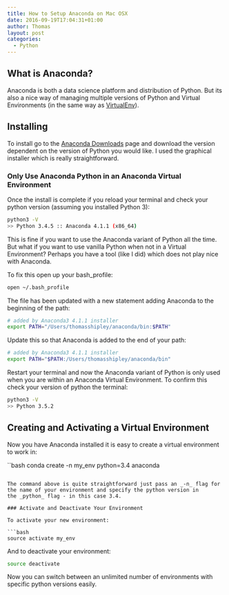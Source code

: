 ```yaml
---
title: How to Setup Anaconda on Mac OSX
date: 2016-09-19T17:04:31+01:00
author: Thomas
layout: post
categories:
  - Python
---
```

## What is Anaconda?

Anaconda is both a data science platform and distribution of Python. But its also a nice way of managing multiple versions of Python and Virtual Environments (in the same way as [VirtualEnv](https://virtualenv.pypa.io/en/stable/)).

## Installing

To install go to the [Anaconda Downloads](https://www.continuum.io/downloads) page and download the version dependent on the version of Python you would like. I used the graphical installer which is really straightforward.

### Only Use Anaconda Python in an Anaconda Virtual Environment

Once the install is complete if you reload your terminal and check your python version (assuming you installed Python 3):

```bash
python3 -V
>> Python 3.4.5 :: Anaconda 4.1.1 (x86_64)
```

This is fine if you want to use the Anaconda variant of Python all the time. But what if you want to use vanilla Python when not in a Virtual Environment? Perhaps you have a tool (like I did) which does not play nice with Anaconda.

To fix this open up your bash_profile:

```bash
open ~/.bash_profile
```

The file has been updated with a new statement adding Anaconda to the beginning of the path:

```bash
# added by Anaconda3 4.1.1 installer
export PATH="/Users/thomasshipley/anaconda/bin:$PATH"
```

Update this so that Anaconda is added to the end of your path:

```bash
# added by Anaconda3 4.1.1 installer
export PATH="$PATH:/Users/thomasshipley/anaconda/bin"
```

Restart your terminal and now the Anaconda variant of Python is only used when you are within an Anaconda Virtual Environment. To confirm this check your version of python the terminal:

```bash
python3 -V
>> Python 3.5.2
```

## Creating and Activating a Virtual Environment

Now you have Anaconda installed it is easy to create a virtual environment to work in:

``bash
conda create -n my_env python=3.4 anaconda
```

The command above is quite straightforward just pass an _-n_ flag for the name of your environment and specify the python version in the _python_ flag - in this case 3.4.

### Activate and Deactivate Your Environment

To activate your new environment:

```bash
source activate my_env
```

And to deactivate your environment:

```bash
source deactivate
```

Now you can switch between an unlimited number of environments with specific python versions easily.